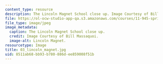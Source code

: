 ```yaml
---
content_type: resource
description: The Lincoln Magnet School close up. Image Courtesy of Bill Massaquoi.
file: https://ol-ocw-studio-app-qa.s3.amazonaws.com/courses/11-945-springfield-studio-fall-2005/8511ab68bb93b780886dee859008f51b_03_lincoln_magnet.jpg
file_type: image/jpeg
image_metadata:
  caption: The Lincoln Magnet School close up.
  credit: Image Courtesy of Bill Massaquoi.
  image-alt: Lincoln Magnet.
resourcetype: Image
title: 03_lincoln_magnet.jpg
uid: 8511ab68-bb93-b780-886d-ee859008f51b
---
```

